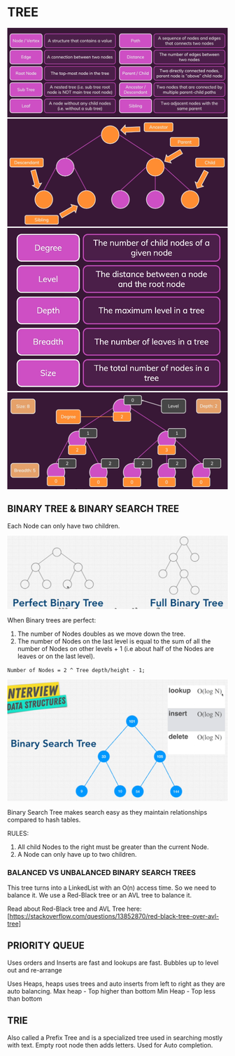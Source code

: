 # TREE

![Tree terminology 1A](../../../documentation/tree_terminology_1a.png)
![Tree terminology 1B](../../../documentation/tree_terminology_1b.png)
![Tree terminology 2A](../../../documentation/tree_terminology_2a.png)
![Tree terminology 2B](../../../documentation/tree_terminology_2b.png)

## BINARY TREE & BINARY SEARCH TREE

Each Node can only have two children.

![Binary Tree](../../../documentation/binary-tree-types.png)

When Binary trees are perfect:

1. The number of Nodes doubles as we move down the tree.
2. The number of Nodes on the last level is equal to the sum of all the number of Nodes on other levels + 1 (i.e about half of the Nodes are leaves or on the last level).

`Number of Nodes = 2 ^ Tree depth/height - 1;`

![Binary Tree BigO](../../../documentation/binary-tree-bigO.png)

Binary Search Tree makes search easy as they maintain relationships compared to hash tables.

RULES:

1. All child Nodes to the right must be greater than the current Node.
2. A Node can only have up to two children.

### BALANCED VS UNBALANCED BINARY SEARCH TREES

This tree turns into a LinkedList with an O(n) access time. So we need to balance it. We use a Red-Black tree or an AVL tree to balance it.

Read about Red-Black tree and AVL Tree here: [https://stackoverflow.com/questions/13852870/red-black-tree-over-avl-tree]

## PRIORITY QUEUE

Uses orders and Inserts are fast and lookups are fast. Bubbles up to level out and re-arrange

Uses Heaps, heaps uses trees and auto inserts from left to right as they are auto balancing.
Max heap - Top higher than bottom
Min Heap - Top less than bottom

## TRIE

Also called a Prefix Tree and is a specialized tree used in searching mostly with text. Empty root node then adds letters. Used for Auto completion.
